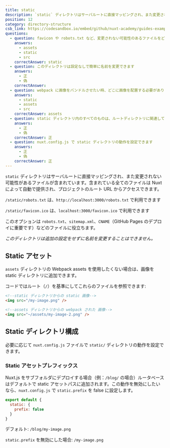 ```yaml
---
title: static
description: `static` ディレクトリはサーバルートに直接マッピングされ、また変更されない可能性があるファイルが含まれています。含まれている全てのファイルは Nuxt によって自動で提供され、プロジェクトのルート URL からアクセスできます。
position: 12
category: directory-structure
csb_link: https://codesandbox.io/embed/github/nuxt-academy/guides-examples/tree/master/04_directory_structure/13_static?fontsize=14&hidenavigation=1&theme=dark
questions:
  - question: favicon や robots.txt など、変更されない可能性のあるファイルをどのディレクトリに配置する必要がありますか?
    answers:
      - assets
      - static
      - src
    correctAnswer: static
  - question: このディレクトリは設定なしで簡単に名前を変更できます
    answers:
      - 正
      - 偽
    correctAnswer:
  - question: webpack に画像をバンドルさせたい時、どこに画像を配置する必要がありますか?
    answers:
      - static
      - assets
      - src
    correctAnswer: assets
  - question: static ディレクトリ内のすべてのものは、ルートディレクトリに関連しています
    answers:
      - 正
      - 偽
    correctAnswer: 正
  - question: nuxt.config.js で static ディレクトリの動作を設定できます
    answers:
      - 正
      - 偽
    correctAnswer: 正
---
```


`static` ディレクトリはサーバルートに直接マッピングされ、また変更されない可能性があるファイルが含まれています。含まれている全てのファイルは Nuxtによって自動で提供され、プロジェクトのルート URL からアクセスできます。

`/static/robots.txt` は、`http://localhost:3000/robots.txt` で利用できます

`/static/favicon.ico` は、`localhost:3000/favicon.ico` で利用できます

このオプションは `robots.txt`、`sitemap.xml`、`CNAME`（GitHub Pages のデプロイに重要です）などのファイルに役立ちます。

<base-alert>

_このディレクトリは追加の設定をせずに名前を変更することはできません。_

</base-alert>

## Static アセット

`assets` ディレクトリの Webpack assets を使用したくない場合は、画像を static ディレクトリに追加できます。

コードではルート（`/`）を基準にしてこれらのファイルを参照できます:

```html
<!--static ディレクトリからの static 画像-->
<img src="/my-image.png" />

<!--assets ディレクトリからの webpack された 画像-->
<img src="~/assets/my-image-2.png" />
```

## Static ディレクトリ構成

必要に応じて `nuxt.config.js` ファイルで `static/` ディレクトリの動作を設定できます。

### Static アセットプレフィックス

Nuxt.js をサブフォルダにデプロイする場合（例：`/blog/` の場合）ルータベースはデフォルトで static アセットパスに追加されます。この動作を無効にしたいなら、`nuxt.config.js` で `static.prefix` を false に設定します。

```js
export default {
  static: {
    prefix: false
  }
}
```

デフォルト: `/blog/my-image.png`

`static.prefix` を無効にした場合: `/my-image.png`

<app-modal>
  <code-sandbox  :src="csb_link"></code-sandbox>
</app-modal>

<quiz :questions="questions"></quiz>

